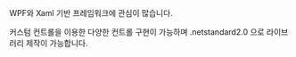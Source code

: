 WPF와 Xaml 기반 프레임워크에 관심이 많습니다.

커스텀 컨트롤을 이용한 다양한 컨트롤 구현이 가능하며 .netstandard2.0 으로 라이브러리 제작이 가능합니다.

<!---
tmdgjs9525/tmdgjs9525 is a ✨ special ✨ repository because its `README.md` (this file) appears on your GitHub profile.
You can click the Preview link to take a look at your changes.
--->
